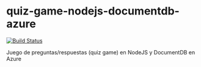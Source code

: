 # quiz-game-nodejs-documentdb-azure

[![Build Status](https://travis-ci.org/fernandezja/quiz-game-nodejs-documentdb-azure.svg?branch=master)](https://travis-ci.org/fernandezja/quiz-game-nodejs-documentdb-azure)

Juego de preguntas/respuestas (quiz game) en NodeJS y DocumentDB en Azure
